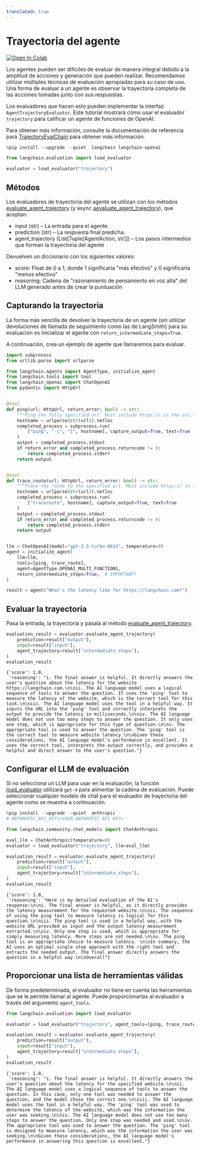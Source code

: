 ```yaml
---
translated: true
---
```


# Trayectoria del agente

[![Open In Colab](https://colab.research.google.com/assets/colab-badge.svg)](https://colab.research.google.com/github/langchain-ai/langchain/blob/master/docs/docs/guides/evaluation/trajectory/trajectory_eval.ipynb)

Los agentes pueden ser difíciles de evaluar de manera integral debido a la amplitud de acciones y generación que pueden realizar. Recomendamos utilizar múltiples técnicas de evaluación apropiadas para su caso de uso. Una forma de evaluar a un agente es observar la trayectoria completa de las acciones tomadas junto con sus respuestas.

Los evaluadores que hacen esto pueden implementar la interfaz `AgentTrajectoryEvaluator`. Este tutorial mostrará cómo usar el evaluador `trajectory` para calificar un agente de funciones de OpenAI.

Para obtener más información, consulte la documentación de referencia para [TrajectoryEvalChain](https://api.python.langchain.com/en/latest/evaluation/langchain.evaluation.agents.trajectory_eval_chain.TrajectoryEvalChain.html#langchain.evaluation.agents.trajectory_eval_chain.TrajectoryEvalChain) para obtener más información.

```python
%pip install --upgrade --quiet  langchain langchain-openai
```

```python
from langchain.evaluation import load_evaluator

evaluator = load_evaluator("trajectory")
```

## Métodos

Los evaluadores de trayectoria del agente se utilizan con los métodos [evaluate_agent_trajectory](https://api.python.langchain.com/en/latest/evaluation/langchain.evaluation.agents.trajectory_eval_chain.TrajectoryEvalChain.html#langchain.evaluation.agents.trajectory_eval_chain.TrajectoryEvalChain.evaluate_agent_trajectory) (y async [aevaluate_agent_trajectory](https://api.python.langchain.com/en/latest/evaluation/langchain.evaluation.agents.trajectory_eval_chain.TrajectoryEvalChain.html#langchain.evaluation.agents.trajectory_eval_chain.TrajectoryEvalChain.aevaluate_agent_trajectory)), que aceptan:

- input (str) – La entrada para el agente.
- prediction (str) – La respuesta final predicha.
- agent_trajectory (List[Tuple[AgentAction, str]]) – Los pasos intermedios que forman la trayectoria del agente

Devuelven un diccionario con los siguientes valores:
- score: Float de 0 a 1, donde 1 significaría "más efectivo" y 0 significaría "menos efectivo"
- reasoning: Cadena de "razonamiento de pensamiento en voz alta" del LLM generado antes de crear la puntuación

## Capturando la trayectoria

La forma más sencilla de devolver la trayectoria de un agente (sin utilizar devoluciones de llamada de seguimiento como las de LangSmith) para su evaluación es inicializar el agente con `return_intermediate_steps=True`.

A continuación, crea un ejemplo de agente que llamaremos para evaluar.

```python
import subprocess
from urllib.parse import urlparse

from langchain.agents import AgentType, initialize_agent
from langchain.tools import tool
from langchain_openai import ChatOpenAI
from pydantic import HttpUrl


@tool
def ping(url: HttpUrl, return_error: bool) -> str:
    """Ping the fully specified url. Must include https:// in the url."""
    hostname = urlparse(str(url)).netloc
    completed_process = subprocess.run(
        ["ping", "-c", "1", hostname], capture_output=True, text=True
    )
    output = completed_process.stdout
    if return_error and completed_process.returncode != 0:
        return completed_process.stderr
    return output


@tool
def trace_route(url: HttpUrl, return_error: bool) -> str:
    """Trace the route to the specified url. Must include https:// in the url."""
    hostname = urlparse(str(url)).netloc
    completed_process = subprocess.run(
        ["traceroute", hostname], capture_output=True, text=True
    )
    output = completed_process.stdout
    if return_error and completed_process.returncode != 0:
        return completed_process.stderr
    return output


llm = ChatOpenAI(model="gpt-3.5-turbo-0613", temperature=0)
agent = initialize_agent(
    llm=llm,
    tools=[ping, trace_route],
    agent=AgentType.OPENAI_MULTI_FUNCTIONS,
    return_intermediate_steps=True,  # IMPORTANT!
)

result = agent("What's the latency like for https://langchain.com?")
```

## Evaluar la trayectoria

Pasa la entrada, la trayectoria y pásala al método [evaluate_agent_trajectory](https://api.python.langchain.com/en/latest/evaluation/langchain.evaluation.schema.AgentTrajectoryEvaluator.html#langchain.evaluation.schema.AgentTrajectoryEvaluator.evaluate_agent_trajectory).

```python
evaluation_result = evaluator.evaluate_agent_trajectory(
    prediction=result["output"],
    input=result["input"],
    agent_trajectory=result["intermediate_steps"],
)
evaluation_result
```

```output
{'score': 1.0,
 'reasoning': "i. The final answer is helpful. It directly answers the user's question about the latency for the website https://langchain.com.\n\nii. The AI language model uses a logical sequence of tools to answer the question. It uses the 'ping' tool to measure the latency of the website, which is the correct tool for this task.\n\niii. The AI language model uses the tool in a helpful way. It inputs the URL into the 'ping' tool and correctly interprets the output to provide the latency in milliseconds.\n\niv. The AI language model does not use too many steps to answer the question. It only uses one step, which is appropriate for this type of question.\n\nv. The appropriate tool is used to answer the question. The 'ping' tool is the correct tool to measure website latency.\n\nGiven these considerations, the AI language model's performance is excellent. It uses the correct tool, interprets the output correctly, and provides a helpful and direct answer to the user's question."}
```

## Configurar el LLM de evaluación

Si no selecciona un LLM para usar en la evaluación, la función [load_evaluator](https://api.python.langchain.com/en/latest/evaluation/langchain.evaluation.loading.load_evaluator.html#langchain.evaluation.loading.load_evaluator) utilizará `gpt-4` para alimentar la cadena de evaluación. Puede seleccionar cualquier modelo de chat para el evaluador de trayectoria del agente como se muestra a continuación.

```python
%pip install --upgrade --quiet  anthropic
# ANTHROPIC_API_KEY=<YOUR ANTHROPIC API KEY>
```

```python
from langchain_community.chat_models import ChatAnthropic

eval_llm = ChatAnthropic(temperature=0)
evaluator = load_evaluator("trajectory", llm=eval_llm)
```

```python
evaluation_result = evaluator.evaluate_agent_trajectory(
    prediction=result["output"],
    input=result["input"],
    agent_trajectory=result["intermediate_steps"],
)
evaluation_result
```

```output
{'score': 1.0,
 'reasoning': "Here is my detailed evaluation of the AI's response:\n\ni. The final answer is helpful, as it directly provides the latency measurement for the requested website.\n\nii. The sequence of using the ping tool to measure latency is logical for this question.\n\niii. The ping tool is used in a helpful way, with the website URL provided as input and the output latency measurement extracted.\n\niv. Only one step is used, which is appropriate for simply measuring latency. More steps are not needed.\n\nv. The ping tool is an appropriate choice to measure latency. \n\nIn summary, the AI uses an optimal single step approach with the right tool and extracts the needed output. The final answer directly answers the question in a helpful way.\n\nOverall"}
```

## Proporcionar una lista de herramientas válidas

De forma predeterminada, el evaluador no tiene en cuenta las herramientas que se le permite llamar al agente. Puede proporcionarlas al evaluador a través del argumento `agent_tools`.

```python
from langchain.evaluation import load_evaluator

evaluator = load_evaluator("trajectory", agent_tools=[ping, trace_route])
```

```python
evaluation_result = evaluator.evaluate_agent_trajectory(
    prediction=result["output"],
    input=result["input"],
    agent_trajectory=result["intermediate_steps"],
)
evaluation_result
```

```output
{'score': 1.0,
 'reasoning': "i. The final answer is helpful. It directly answers the user's question about the latency for the specified website.\n\nii. The AI language model uses a logical sequence of tools to answer the question. In this case, only one tool was needed to answer the question, and the model chose the correct one.\n\niii. The AI language model uses the tool in a helpful way. The 'ping' tool was used to determine the latency of the website, which was the information the user was seeking.\n\niv. The AI language model does not use too many steps to answer the question. Only one step was needed and used.\n\nv. The appropriate tool was used to answer the question. The 'ping' tool is designed to measure latency, which was the information the user was seeking.\n\nGiven these considerations, the AI language model's performance in answering this question is excellent."}
```
